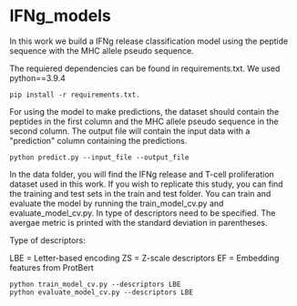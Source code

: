 # IFNg_models
In this work we build a IFNg release classification model using the peptide sequence with the MHC allele pseudo sequence. 

The requiered dependencies can be found in requirements.txt. We used python==3.9.4

```console
pip install -r requirements.txt.
```

For using the model to make predictions, the dataset should contain the peptides in the first column and the MHC allele pseudo sequence in the second column. The output file will contain the input data with a "prediction" column containing the predictions.

```console
python predict.py --input_file --output_file 
```

In the data folder, you will find the IFNg release and T-cell proliferation dataset used in this work. If you wish to replicate this study, you can find the training and test sets in the train and test folder. You can train and evaluate the model by running the train_model_cv.py and evaluate_model_cv.py. In type of descriptors need to be specified. The avergae metric is printed with the standard deviation in parentheses.

Type of descriptors:

LBE = Letter-based encoding
ZS = Z-scale descriptors
EF = Embedding features from ProtBert

```console
python train_model_cv.py --descriptors LBE
python evaluate_model_cv.py --descriptors LBE
```
